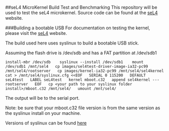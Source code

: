 ##seL4 MicroKernel Build Test and Benchmarking
This repository will be used to test the seL4 microkernel. Source code can be found at the [seL4](seL4Home) website.

[seL4Home]: http://sel4.systems 

###Building a bootable USB
For documentation on testing the kernel, please visit the [seL4](seL4Home) website.    

The build used here uses syslinux to build a bootable USB stick. 

Assuming the flash drive is /dev/sdb and has a FAT partition at /dev/sdb1

`
install-mbr /dev/sdb   
syslinux --install /dev/sdb1   
mount /dev/sdb1 /mnt/sel4  
cp images/sel4test-driver-image-ia32-pc99 /mnt/sel4/rootserver  
cp images/kernel-ia32-pc99 /mnt/sel4/sel4kernel  
cat > /mnt/sel4/syslinux.cfg <<EOF  
SERIAL 0 115200  
DEFAULT seL4test  
LABEL seL4test  
	kernel mboot.c32  
    append sel4kernel --- rootserver  
EOF  
cp <your path to your syslinux folder install>/mboot.c32 /mnt/sel4/  
umount /mnt/sel4/  
`

The output will be to the serial port. 

Note: be sure that your mboot.c32 file version is from the same version as the syslinux install on your machine.

Versions of syslinux can be found [here](syslinuxlibraries)

[syslinuxlibraries]: https://www.kernel.org/pub/linux/utils/boot/syslinux/